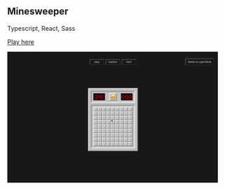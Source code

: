 ## Minesweeper

Typescript, React, Sass

[Play here](https://minesweeperwithdarkmode.herokuapp.com/)

  <img src="minesweeperLevels.gif" height="300" />
